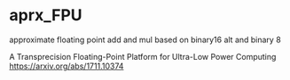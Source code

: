 # aprx_FPU

approximate floating point add and mul 
based on binary16 alt and binary 8

A Transprecision Floating-Point Platform for Ultra-Low Power Computing
https://arxiv.org/abs/1711.10374


